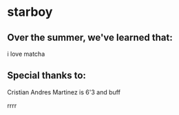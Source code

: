 # starboy

## Over the summer, we've learned that: 

i love matcha

## Special thanks to: 

Cristian Andres Martinez is 6'3 and buff


rrrr

